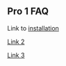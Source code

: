 ## Pro 1 FAQ

Link to [installation](./installation.md)


[Link 2](./installation)

[Link 3](/hello)
